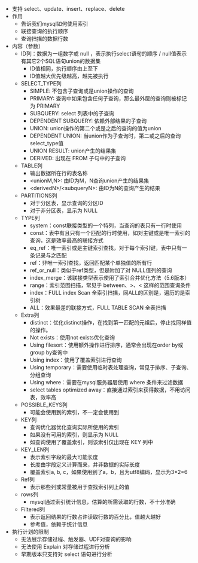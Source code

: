 - 支持 select、update、insert、replace、delete
- 作用
  - 告诉我们mysql如何使用索引
  - 联接查询的执行顺序
  - 查询扫描的数据行数
- 内容（参数）
  - ID列：数据为一组数字或 null ，表示执行select语句的顺序 / null值表示有其它2个SQL语句union的数据集
    - ID值相同，执行顺序由上至下
    - ID值越大优先级越高，越先被执行
  - SELECT_TYPE列
    - SIMPLE: 不包含子查询或是union操作的查询
    - PRIMARY: 查询中如果包含任何子查询，那么最外层的查询则被标记为 PRIMARY
    - SUBQUERY: select 列表中的子查询
    - DEPENDENT SUBQUERY: 依赖外部结果的子查询
    - UNION: union操作的第二个或是之后的查询的值为union
    - DEPENDENT UNION: 当union作为子查询时，第二或之后的查询select_type值
    - UNION RESULT: union产生的结果集
    - DERIVED: 出现在 FROM 子句中的子查询
  - TABLE列
    - 输出数据所在行的表名称
    - \<unionM,N>: 由ID为M，N查询union产生的结果集
    - \<derivedN>/\<subqueryN>: 由ID为N的查询产生的结果
  - PARTITIONS列
    - 对于分区表，显示查询的分区ID
    - 对于非分区表，显示为 NULL
  - TYPE列
    - system：const联接类型的一个特列，当查询的表只有一行时使用
    - const：表中有且只有一个匹配的行时使用，如对主键或是唯一索引的查询，这是效率最高的联接方式
    - eq_ref：唯一索引或是主键索引查找，对于每个索引键，表中只有一条记录与之匹配
    - ref：非唯一索引查找，返回匹配某个单独值的所有行
    - ref_or_null：类似于ref类型，但是附加了对 NULL值列的查询
    - index_merge：该联接类型表示使用了索引合并优化方法（5.6版本）
    - range：索引范围扫描，常见于 between、>、< 这样的范围查询条件
    - index：FULL index Scan 全索引扫描，同ALL的区别是，遍历的是索引树
    - ALL：效果最差的联接方式，FULL TABLE SCAN 全表扫描
  - Extra列
    - distinct：优化distinct操作，在找到第一匹配的元祖后，停止找同样值的操作。
    - Not exists：使用not exists优化查询
    - Using filesort：使用额外操作进行排序，通常会出现在order by或group by查询中
    - Using index：使用了覆盖索引进行查询
    - Using temporary：需要使用临时表处理查询，常见于排序、子查询、分组查询
    - Using where：需要在mysql服务器层使用 where 条件来过滤数据
    - select tables optimized away：直接通过索引来获得数据，不用访问表，效率高
  - POSSIBLE_KEYS列
    - 可能会使用到的索引，不一定会使用到
  - KEY列
    - 查询优化器优化查询实际所使用的索引
    - 如果没有可用的索引，则显示为 NULL
    - 如查询使用了覆盖索引，则该索引仅出现在 KEY 列中
  - KEY_LEN列
    - 表示索引字段的最大可能长度
    - 长度由字段定义计算而来，并非数据的实际长度
    - 覆盖索引a, b, c，如果使用到了a，b，且为utf8编码，显示为3*2=6
  - Ref列
    - 表示那些列或常量被用于查找索引列上的值
  - rows列
    - mysql通过索引统计信息，估算的所需读取的行数，不十分准确
  - Filtered列
    - 表示返回结果的行数占许读取行数的百分比，值越大越好
    - 参考值，依赖于统计信息
- 执行计划的限制
  * 无法展示存储过程、触发器、UDF对查询的影响
  * 无法使用 Explain 对存储过程进行分析
  * 早期版本只支持对 select 语句进行分析
